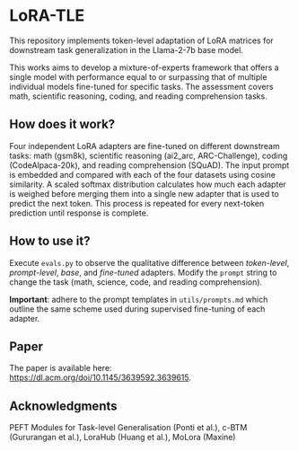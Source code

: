 # LoRA-TLE
This repository implements token-level adaptation of LoRA matrices for downstream task generalization in the Llama-2-7b base model.

This works aims to develop a mixture-of-experts framework that offers a single model with performance equal to or surpassing that of multiple individual models fine-tuned for specific tasks. The assessment covers math, scientific reasoning, coding, and reading comprehension tasks.
## How does it work?
Four independent LoRA adapters are fine-tuned on different downstream tasks: math (gsm8k), scientific reasoning (ai2_arc, ARC-Challenge), coding (CodeAlpaca-20k), and reading comprehension (SQuAD). The input prompt is embedded and compared with each of the four datasets using cosine similarity. A scaled softmax distribution calculates how much each adapter is weighed before merging them into a single new adapter that is used to predict the next token. This process is repeated for every next-token prediction until response is complete.
## How to use it?
Execute `evals.py` to observe the qualitative difference between _token-level_, _prompt-level_, _base_, and _fine-tuned_ adapters. Modify the `prompt` string to change the task (math, science, code, and reading comprehension).

**Important**: adhere to the prompt templates in `utils/prompts.md` which outline the same scheme used during supervised fine-tuning of each adapter.

## Paper
The paper is available here: https://dl.acm.org/doi/10.1145/3639592.3639615.

## Acknowledgments
PEFT Modules for Task-level Generalisation (Ponti et al.), c-BTM (Gururangan et al.), LoraHub (Huang et al.), MoLora (Maxine)
